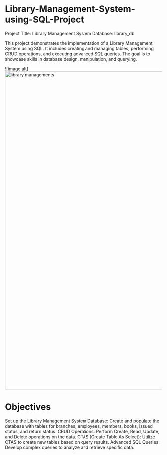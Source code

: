 # Library-Management-System-using-SQL-Project
Project Title: Library Management System
Database: library_db

This project demonstrates the implementation of a Library Management System using SQL. It includes creating and managing tables, performing CRUD operations, and executing advanced SQL queries. The goal is to showcase skills in database design, manipulation, and querying.

![image alt]<img width="1024" height="1024" alt="library managements" src="https://github.com/user-attachments/assets/2f9460b4-2ee2-49fa-9e43-80115cc66758" />


# Objectives

Set up the Library Management System Database: Create and populate the database with tables for branches, employees, members, books, issued status, and return status.
CRUD Operations: Perform Create, Read, Update, and Delete operations on the data.
CTAS (Create Table As Select): Utilize CTAS to create new tables based on query results.
Advanced SQL Queries: Develop complex queries to analyze and retrieve specific data.
